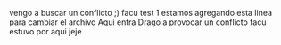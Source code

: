 vengo a buscar un conflicto ;)
facu test 1
estamos agregando esta linea para cambiar el archivo
Aqui entra Drago a provocar un conflicto
facu estuvo por aqui jeje
